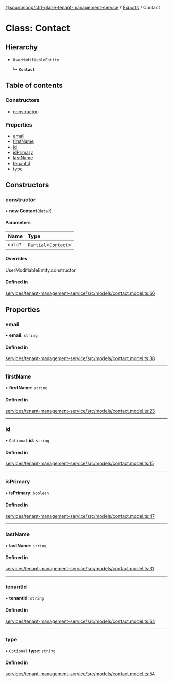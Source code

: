 [@sourceloop/ctrl-plane-tenant-management-service](../README.md) / [Exports](../modules.md) / Contact

# Class: Contact

## Hierarchy

- `UserModifiableEntity`

  ↳ **`Contact`**

## Table of contents

### Constructors

- [constructor](Contact.md#constructor)

### Properties

- [email](Contact.md#email)
- [firstName](Contact.md#firstname)
- [id](Contact.md#id)
- [isPrimary](Contact.md#isprimary)
- [lastName](Contact.md#lastname)
- [tenantId](Contact.md#tenantid)
- [type](Contact.md#type)

## Constructors

### constructor

• **new Contact**(`data?`)

#### Parameters

| Name | Type |
| :------ | :------ |
| `data?` | `Partial`<[`Contact`](Contact.md)\> |

#### Overrides

UserModifiableEntity.constructor

#### Defined in

[services/tenant-management-service/src/models/contact.model.ts:66](https://github.com/sourcefuse/arc-saas/blob/c6084d0/services/tenant-management-service/src/models/contact.model.ts#L66)

## Properties

### email

• **email**: `string`

#### Defined in

[services/tenant-management-service/src/models/contact.model.ts:38](https://github.com/sourcefuse/arc-saas/blob/c6084d0/services/tenant-management-service/src/models/contact.model.ts#L38)

___

### firstName

• **firstName**: `string`

#### Defined in

[services/tenant-management-service/src/models/contact.model.ts:23](https://github.com/sourcefuse/arc-saas/blob/c6084d0/services/tenant-management-service/src/models/contact.model.ts#L23)

___

### id

• `Optional` **id**: `string`

#### Defined in

[services/tenant-management-service/src/models/contact.model.ts:15](https://github.com/sourcefuse/arc-saas/blob/c6084d0/services/tenant-management-service/src/models/contact.model.ts#L15)

___

### isPrimary

• **isPrimary**: `boolean`

#### Defined in

[services/tenant-management-service/src/models/contact.model.ts:47](https://github.com/sourcefuse/arc-saas/blob/c6084d0/services/tenant-management-service/src/models/contact.model.ts#L47)

___

### lastName

• **lastName**: `string`

#### Defined in

[services/tenant-management-service/src/models/contact.model.ts:31](https://github.com/sourcefuse/arc-saas/blob/c6084d0/services/tenant-management-service/src/models/contact.model.ts#L31)

___

### tenantId

• **tenantId**: `string`

#### Defined in

[services/tenant-management-service/src/models/contact.model.ts:64](https://github.com/sourcefuse/arc-saas/blob/c6084d0/services/tenant-management-service/src/models/contact.model.ts#L64)

___

### type

• `Optional` **type**: `string`

#### Defined in

[services/tenant-management-service/src/models/contact.model.ts:54](https://github.com/sourcefuse/arc-saas/blob/c6084d0/services/tenant-management-service/src/models/contact.model.ts#L54)
